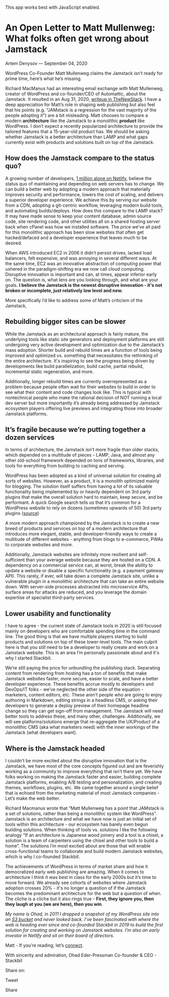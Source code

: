 This app works best with JavaScript enabled.







An Open Letter to Matt Mullenweg: What folks often get wrong about Jamstack
===========================================================================

Artem Denysov — September 04, 2020

WordPress Co-Founder Matt Mullenweg claims the Jamstack isn’t ready for prime time, here’s what he’s missing.

Richard MacManus had an interesting email exchange with Matt Mullenweg, creator of WordPress and co-founder/CEO of Automattic, about the Jamstack. It resulted in an Aug 31, 2020, [writeup in TheNewStack](https://thenewstack.io/wordpress-co-founder-matt-mullenweg-is-not-a-fan-of-jamstack/). I have a deep appreciation for Matt’s role in shaping web publishing but also feel that his points (e.g. “JAMstack is a regression for the vast majority of the people adopting it”) are a bit misleading. Matt chooses to compare a modern **architecture** like the Jamstack to a monolithic **product** like WordPress. I don’t expect a recently popularized architecture to provide the tailored features that a 15-year-old product has. We should be asking whether Jamstack is a better architecture than LAMP and what gaps currently exist with products and solutions built on top of the Jamstack.

How does the Jamstack compare to the status quo?
------------------------------------------------

A growing number of developers, [1 million alone on Netlify](https://www.netlify.com/blog/2020/08/03/celebrating-1-million-developers-whats-next-for-netlify-and-the-jamstack/), believe the status quo of maintaining and depending on web servers has to change. We can build a better web by adopting a modern approach that materially improves security and performance, lowers the cost of scaling, and delivers a superior developer experience. We achieve this by serving our website from a CDN, adopting a git-centric workflow, leveraging modern build tools, and automating builds/deploys. How does this compare to the LAMP stack? It may have made sense to keep your content database, admin source code, site rendering code, and other utilities all on a shared hosting server back when cPanel was how we installed software. The price we’ve all paid for this monolithic approach has been slow websites that often get hacked/defaced and a developer experience that leaves much to be desired.

When AWS introduced EC2 in 2006 it didn’t persist drives, lacked load balancers, felt expensive, and was annoying in several different ways. At the same time, EC2 was an innovative abstraction of computing power that ushered in the paradigm-shifting era we now call cloud computing. Disruptive innovation is important and can, at times, appear inferior early on. The question is, what lens are you looking through, and what are your goals. **I believe the Jamstack is the newest disruptive innovation - it's not broken or incomplete, just relatively low level and new.**

More specifically I’d like to address some of Matt’s criticism of the Jamstack,

Rebuilding bigger sites can be slower
-------------------------------------

While the Jamstack as an architectural approach is fairly mature, the underlying tools like static site generators and deployment platforms are still undergoing very active development and optimization due to the Jamstack’s mass adoption. Shorter build and rebuild times are a function of tools being improved and optimized vs. something that necessitates the rethinking of the entire architecture. It's inspiring to see the progress being driven by developments like build parallelization, build cache, partial rebuild, incremental static regeneration, and more.

Additionally, longer rebuild times are currently overrepresented as a problem because people often wait for their websites to build in order to see what their content and code changes look like. This is typical with nontechnical people who make the rational decision of NOT running a local dev server but more importantly it’s already being addressed by Jamstack ecosystem players offering live previews and integrating those into broader Jamstack platforms.

It’s fragile because we’re putting together a dozen services
------------------------------------------------------------

In terms of architecture, the Jamstack isn’t more fragile than older stacks, which depended on a multitude of pieces - LAMP, Java, and almost any other old-school framework depended on tons of frameworks, libraries, and tools for everything from building to caching and serving.

WordPress has been adopted as a kind of universal solution for creating all sorts of websites. However, as a product, it is a monolith optimized mainly for blogging. The solution itself suffers from having a lot of its valuable functionality being implemented by or heavily dependent on 3rd party plugins that make the overall solution hard to maintain, keep secure, and be performant. A quick Google search tells us that it’s common for a WordPress website to rely on dozens (sometimes upwards of 50) 3rd party plugins ([source](https://www.wpbeginner.com/opinion/how-many-wordpress-plugins-should-you-install-on-your-site/))

A more modern approach championed by the Jamstack is to create a new breed of products and services on top of a modern architecture that introduces more elegant, stable, and developer-friendly ways to create a multitude of different websites - anything from blogs to e-commerce, PWAs to corporate websites and more.

Additionally, Jamstack websites are infinitely more resilient and self-sufficient than your average website because they are hosted on a CDN. A dependency on a commercial service can, at worst, break the ability to update a website or disable a specific functionality (e.g. a payment gateway API). This rarely, if ever, will take down a complete Jamstack site, unlike a vulnerable plugin in a monolithic architecture that can take an entire website down. With server-side processes abstracted into microservice APIs, surface areas for attacks are reduced, and you leverage the domain expertise of specialist third-party services.

Lower usability and functionality
---------------------------------

I have to agree - the current state of Jamstack tools in 2020 is still focused mainly on developers who are comfortable spending time in the command line. The good thing is that we have multiple players starting to build products and solutions on top of these lower-level tools. The main culprit here is that you still need to be a developer to really create and work on a Jamstack website. This is an area I’m personally passionate about and it's why I started Stackbit.

We’re still paying the price for unbundling the publishing stack. Separating content from rendering from hosting has a ton of benefits that make Jamstack websites faster, more secure, easier to scale, and have a better developer experience. These benefits accrue mostly to developers and DevOps/IT folks - we’ve neglected the other side of the equation - marketers, content editors, etc. These aren’t people who are going to enjoy authoring in Markdown, editing strings in a headless CMS, or asking their developers to generate a deploy preview of their homepage headline change so they can get sign-off from management. The Jamstack will need better tools to address these, and many other, challenges. Additionally, we will see platforms/solutions emerge that re-aggregate the UX/Product of a monolithic CMS (aka what marketers need) with the inner workings of the Jamstack (what developers want).

Where is the Jamstack headed
----------------------------

I couldn’t be more excited about the disruptive innovation that is the Jamstack, we have most of the core concepts figured out and are feverishly working as a community to improve everything that isn’t there yet. We have folks working on making the Jamstack faster and easier, building complete Jamstack platforms, enabling A/B testing and personalization, and creating themes, workflows, plugins, etc. We came together around a single belief that is echoed from the marketing material of most Jamstack companies - Let’s make the web better.

Richard Macmanus wrote that “Matt Mullenweg has a point that JAMstack is a set of solutions, rather than being a monolithic system like WordPress”. Jamstack is an architecture and what we have now is just an initial set of tools within this architecture - our ecosystem has barely even begun building solutions. When thinking of tools vs. solutions I like the following analogy “If an architecture is Japanese wood joinery and a tool is a chisel, a solution is a team of carpenters using the chisel and other tools to build a home”. The solutions I’m most excited about are those that will enable cross-functional teams to collaborate and build modern Jamstack websites, which is why I co-founded Stackbit.

The achievements of WordPress in terms of market share and how it democratized early web publishing are amazing. When it comes to architecture I think it was best in class for the early 2000s but it’s time to move forward. We already see cohorts of websites where Jamstack adoption crosses 20% - it's no longer a question of if the Jamstack becomes the predominant architecture for the web but a question of when. The cliche is a cliche but it also rings true - **First, they ignore you, then they laugh at you (we are here), then you win**.

*My name is Ohad, in 2011 I dropped a snapshot of my WordPress site into an [S3 bucket](https://bit.ly/3cIPYOP) and never looked back. I’ve been fascinated with where the web is heading ever since and co-founded Stackbit in 2019 to build the first solution for creating and working on Jamstack websites. I’m also an early investor in Netlify and sit on their board of directors.*

Matt - If you’re reading, let’s [connect](https://twitter.com/ohadpr).

With sincerity and admiration, Ohad Eder-Pressman Co-founder & CEO - Stackbit

<span class="post-share-title">Share on:</span>

Tweet

Share













<!-- -->



<!-- -->









